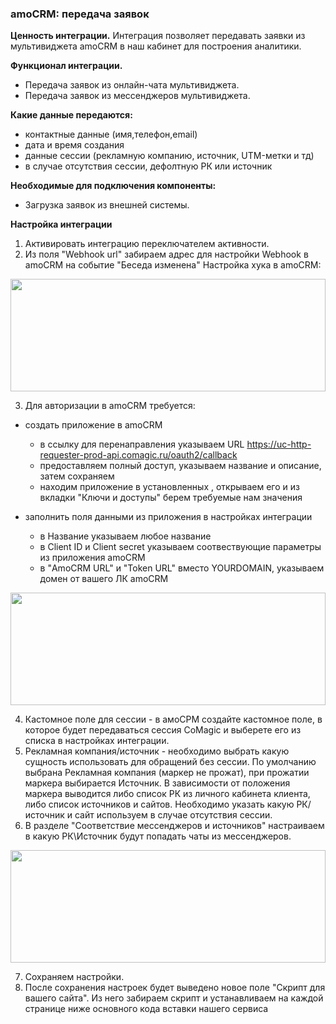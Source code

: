  ### amoCRM: передача заявок
**Ценность интеграции.**
Интеграция позволяет передавать заявки из мультивиджета amoCRM в наш кабинет для построения аналитики.

**Функционал интеграции.**
- Передача заявок из онлайн-чата  мультивиджета.
- Передача заявок из мессенджеров мультивиджета.


**Какие данные передаются:**
- контактные данные (имя,телефон,email)
- дата и время создания
- данные сессии (рекламную компанию, источник, UTM-метки и тд)
- в случае отсутствия сессии, дефолтную РК или источник


**Необходимые для подключения компоненты:**
- Загрузка заявок из внешней системы.

**Настройка интеграции**
1. Активировать интеграцию переключателем активности.
2. Из поля "Webhook url" забираем адрес для настройки Webhook в amoCRM на событие "Беседа изменена"
Настройка хука в amoCRM:

<img src="https://github.com/comagic/comagic-app-onboarding/blob/marketplace/ru/comagic/marketplace/amocrm/images/amo_hook.gif?raw=true" alt="" width="100%" height="180px"/>

3. Для авторизации в amoCRM требуется:
- создать приложение в amoCRM
  - в ссылку для перенаправления указываем URL https://uc-http-requester-prod-api.comagic.ru/oauth2/callback
  - предоставляем полный доступ, указываем название и описание, затем сохраняем
  - находим приложение в установленных , открываем его и из вкладки "Ключи и доступы" берем требуемые нам значения

- заполнить поля данными из приложения в настройках интеграции
  - в Название указываем любое название
  - в Client ID и Client secret указываем соотвествующие параметры из приложения amoCRM
  - в "AmoCRM URL" и "Token URL" вместо YOURDOMAIN, указываем домен от вашего ЛК amoCRM

<img src="https://github.com/comagic/comagic-app-onboarding/blob/marketplace/ru/comagic/marketplace/amocrm/images/auth_amo.gif?raw=true" alt="" width="100%" height="180px"/>

4. Кастомное поле для сессии - в амоСРМ создайте кастомное поле, в которое будет передаваться сессия CoMagic и выберете его из списка в настройках интеграции.
5. Рекламная компания/источник - необходимо выбрать какую сущность использовать для обращений без сессии. По умолчанию выбрана Рекламная компания (маркер не прожат), при прожатии маркера выбирается Источник.
В зависимости от положения маркера выводится либо список РК из личного кабинета клиента, либо список источников и сайтов. Необходимо указать какую РК/источник и сайт используем в случае отсутствия сессии.
6. В разделе "Соответствие мессенджеров и источников" настраиваем в какую РК\Источник будут попадать чаты из мессенджеров.

<img src="https://github.com/comagic/comagic-app-onboarding/blob/marketplace/ru/comagic/marketplace/amocrm/images/pc_source.gif?raw=true" alt="" width="100%" height="180px"/>

7. Сохраняем настройки.
8. После сохранения настроек будет выведено новое поле  "Скрипт для вашего сайта".
Из него забираем скрипт и устанавливаем на каждой странице ниже основного кода вставки нашего сервиса



